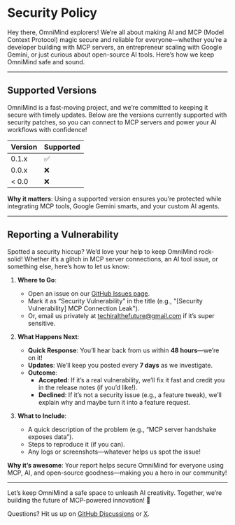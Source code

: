 # Security Policy

Hey there, OmniMind explorers! We’re all about making AI and MCP (Model Context Protocol) magic secure and reliable for everyone—whether you’re a developer building with MCP servers, an entrepreneur scaling with Google Gemini, or just curious about open-source AI tools. Here’s how we keep OmniMind safe and sound.

---

## Supported Versions

OmniMind is a fast-moving project, and we’re committed to keeping it secure with timely updates. Below are the versions currently supported with security patches, so you can connect to MCP servers and power your AI workflows with confidence!

| Version | Supported          |
| ------- | ------------------ |
| 0.1.x   | :white_check_mark: |
| 0.0.x   | :x:                |
| < 0.0   | :x:                |

**Why it matters**: Using a supported version ensures you’re protected while integrating MCP tools, Google Gemini smarts, and your custom AI agents.

---

## Reporting a Vulnerability

Spotted a security hiccup? We’d love your help to keep OmniMind rock-solid! Whether it’s a glitch in MCP server connections, an AI tool issue, or something else, here’s how to let us know:

1. **Where to Go**: 
   - Open an issue on our [GitHub Issues page](https://github.com/Techiral/OmniMind/issues/new?template=bug_report.md).
   - Mark it as “Security Vulnerability” in the title (e.g., "[Security Vulnerability] MCP Connection Leak").
   - Or, email us privately at [techiralthefuture@gmail.com](mailto:techiralthefuture@gmail.com) if it’s super sensitive.

2. **What Happens Next**:
   - **Quick Response**: You’ll hear back from us within **48 hours**—we’re on it!
   - **Updates**: We’ll keep you posted every **7 days** as we investigate.
   - **Outcome**: 
     - **Accepted**: If it’s a real vulnerability, we’ll fix it fast and credit you in the release notes (if you’d like!).
     - **Declined**: If it’s not a security issue (e.g., a feature tweak), we’ll explain why and maybe turn it into a feature request.

3. **What to Include**:
   - A quick description of the problem (e.g., “MCP server handshake exposes data”).
   - Steps to reproduce it (if you can).
   - Any logs or screenshots—whatever helps us spot the issue!

**Why it’s awesome**: Your report helps secure OmniMind for everyone using MCP, AI, and open-source goodness—making you a hero in our community!

---

Let’s keep OmniMind a safe space to unleash AI creativity. Together, we’re building the future of MCP-powered innovation! 🚀

Questions? Hit us up on [GitHub Discussions](https://github.com/Techiral/OmniMind/discussions) or [X](https://x.com/techiral_).
